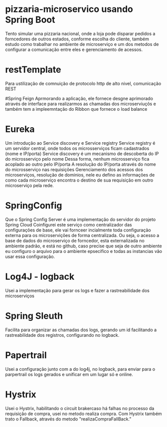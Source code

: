 # pizzaria-microservico usando Spring Boot
Tento simular uma pizzaria nacional, onde a loja pode disparar pedidos a forncedores de outros estados, conforme escolha do cliente, também estudo
como trabalhar no ambiente de microserviço e um dos metodos de configurar a comunicação entre eles e gerenciamento de acessos.


# restTemplate
Para ustilização de comnuição de protocolo http de alto nivel, comunicação REST

#Spring Feign
Aprmorando a aplicação, ele fornece desgne aprimorado através de interface para realizarmos as chamadas dos microserviuçõs e também tem a impleemntação
do Ribbon que fornece o load balance


# Eureka
Um introdução ao Service discovery e Service registry
Service registry é um servidor central, onde todos os microsserviços ficam cadastrados (nome e IP/porta)
Service discovery é um mecanismo de descoberta do IP do microsserviço pelo nome
Dessa forma, nenhum microsserviço fica acoplado ao outro pelo IP/porta
A resolução do IP/porta através do nome do microsserviço nas requisições
Gerenciamento dos acessos dos microserviços, resolução de dominios, nele eu defino as informações de como cada microserviço encontra o destino de sua
requisição em outro microserviço pela rede.

# SpringConfig
Que o Spring Config Server é uma implementação do servidor do projeto Spring Cloud
Coinfigurei este serviço como centralizador das configurações de base, ele vai fornceer incialmente toda configuração externa para os microservições de
forma centralizada. Ou seja, o acesso a base de dados do microserviço de forncedor, esta externalizada no ambiente padrão, e está no github, caso precise
que seja de outro ambiente eu configuro o arquivo para o ambiente epsecifico e todas as instancias vão usar essa configuração.

# Log4J - logback
Usei a implementação para gerar os logs e fazer a rastreabilidade dos microserviços

# Spring Sleuth
Facilita para organizar as chamadas dos logs, gerando um id facilitando a rastreabilidade dos registros, configurando no logback.

# Papertrail
Usei a configuração junto com a do log4j, no logback, para enviar para o parpertrail os logs gerados e unificar em um lugar só e online.


# Hystrix
Usei o Hystrix, habilitando o circuit brakercaso há falhas no processo da requisição de compra, usei no metodo realiza compra.
Com Hystrix também trato o Fallback, através do metodo "realizaCompraFallBack."
